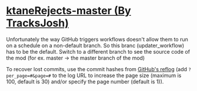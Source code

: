 # [ktaneRejects-master (By TracksJosh)](https://github.com/TracksJosh/ktaneRejects-master)

Unfortunately the way GitHub triggers workflows doesn't allow them to run on a schedule on a non-default branch. So this branc (updater_workflow) has to be the default. Switch to a different branch to see the source code of the mod (for ex. master -> the master branch of the mod)

To recover lost commits, use the commit hashes from [GitHub's reflog](https://api.github.com/repos/KtaneModules/ktaneRejects-master-TracksJosh/events) (add `?per_page=#&page=#` to the log URL to increase the page size (maximum is 100, default is 30) and/or specify the page number (default is 1)).
